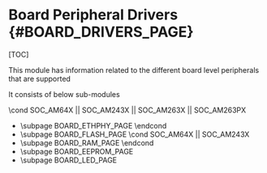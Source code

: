 # Board Peripheral Drivers {#BOARD_DRIVERS_PAGE}

[TOC]

This module has information related to the different board level peripherals that are supported

It consists of below sub-modules

\cond SOC_AM64X || SOC_AM243X || SOC_AM263X || SOC_AM263PX
- \subpage BOARD_ETHPHY_PAGE
\endcond
- \subpage BOARD_FLASH_PAGE
\cond SOC_AM64X || SOC_AM243X
- \subpage BOARD_RAM_PAGE
\endcond
- \subpage BOARD_EEPROM_PAGE
- \subpage BOARD_LED_PAGE
